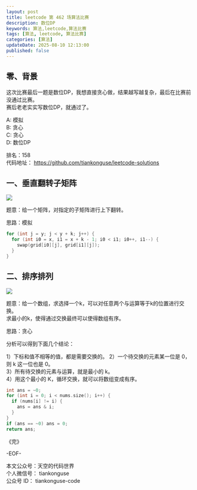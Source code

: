```yaml
---
layout: post
title: leetcode 第 462 场算法比赛
description: 数位DP 
keywords: 算法,leetcode,算法比赛
tags: [算法, leetcode, 算法比赛]
categories: [算法]
updateDate: 2025-08-10 12:13:00
published: false
---
```


## 零、背景


这次比赛最后一题是数位DP，我想直接贪心做，结果越写越复杂，最后在比赛前没通过比赛。  
赛后老老实实写数位DP，就通过了。    


A: 模拟  
B: 贪心  
C: 贪心  
D: 数位DP  


排名：158  
代码地址： https://github.com/tiankonguse/leetcode-solutions  


## 一、垂直翻转子矩阵  


![](https://res2025.tiankonguse.com/images/2025/08/10/001.png) 


题意：给一个矩阵，对指定的子矩阵进行上下翻转。  

思路：模拟


```cpp
for (int j = y; j < y + k; j++) {
  for (int i0 = x, i1 = x + k - 1; i0 < i1; i0++, i1--) {
    swap(grid[i0][j], grid[i1][j]);
  }
}
```

## 二、排序排列  


![](https://res2025.tiankonguse.com/images/2025/08/10/002.png) 


题意：给一个数组，求选择一个k，可以对任意两个与运算等于k的位置进行交换。  
求最小的k，使得通过交换最终可以使得数组有序。  


思路：贪心  


分析可以得到下面几个结论：


1）下标和值不相等的值，都是需要交换的。
2）一个待交换的元素某一位是 0，则 k 这一位也是 0。  
3）所有待交换的元素与运算，就是最小的 k。  
4）用这个最小的 K，循环交换，就可以将数组变成有序。  


```cpp
int ans = ~0;
for (int i = 0; i < nums.size(); i++) {
  if (nums[i] != i) {
    ans = ans & i;
  }
}
if (ans == ~0) ans = 0;
return ans;
```




《完》  


-EOF-  

本文公众号：天空的代码世界  
个人微信号： tiankonguse  
公众号 ID： tiankonguse-code
